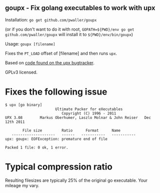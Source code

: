 goupx - Fix golang executables to work with upx
-------------------------------------------

Installation: `go get github.com/pwaller/goupx`

(or if you don't want to do it with root, `GOPATH=${PWD}/env go get github.com/pwaller/goupx` will install it to `${PWD}/env/bin/goupx`)

Usage: `goupx [filename]`

Fixes the `PT_LOAD` offset of [filename] and then runs `upx`.

Based on [code found on the upx bugtracker](http://sourceforge.net/tracker/?func=detail&atid=102331&aid=3408066&group_id=2331).

GPLv3 licensed.

Fixes the following issue
=========================

    $ upx [go binary]
                           Ultimate Packer for eXecutables
                              Copyright (C) 1996 - 2011
    UPX 3.08        Markus Oberhumer, Laszlo Molnar & John Reiser   Dec 12th 2011

            File size         Ratio      Format      Name
       --------------------   ------   -----------   -----------
    upx: goupx: EOFException: premature end of file                                

    Packed 1 file: 0 ok, 1 error.

Typical compression ratio
=========================

Resulting filesizes are typically 25% of the original go executable. Your mileage my vary.
